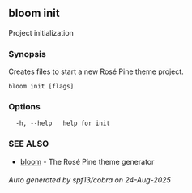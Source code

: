 ## bloom init

Project initialization

### Synopsis

Creates files to start a new Rosé Pine theme project.

```
bloom init [flags]
```

### Options

```
  -h, --help   help for init
```

### SEE ALSO

* [bloom](bloom.md)	 - The Rosé Pine theme generator

###### Auto generated by spf13/cobra on 24-Aug-2025
